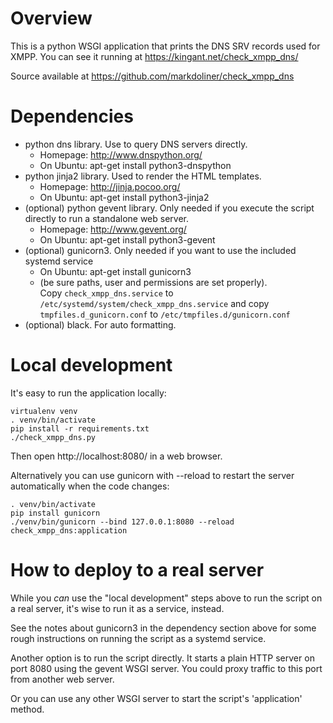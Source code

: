 Overview
========
This is a python WSGI application that prints the DNS SRV records used
for XMPP. You can see it running at https://kingant.net/check_xmpp_dns/

Source available at https://github.com/markdoliner/check_xmpp_dns


Dependencies
============
* python dns library. Use to query DNS servers directly.
  * Homepage: http://www.dnspython.org/
  * On Ubuntu: apt-get install python3-dnspython
* python jinja2 library. Used to render the HTML templates.
  * Homepage: http://jinja.pocoo.org/
  * On Ubuntu: apt-get install python3-jinja2
* (optional) python gevent library. Only needed if you execute the
  script directly to run a standalone web server.
  * Homepage: http://www.gevent.org/
  * On Ubuntu: apt-get install python3-gevent
* (optional) gunicorn3. Only needed if you want to use the included systemd service
  * On Ubuntu: apt-get install gunicorn3
  * (be sure paths, user and permissions are set properly). \
    Copy `check_xmpp_dns.service` to `/etc/systemd/system/check_xmpp_dns.service`
    and copy `tmpfiles.d_gunicorn.conf` to `/etc/tmpfiles.d/gunicorn.conf`
* (optional) black. For auto formatting.


Local development
=================
It's easy to run the application locally:
```
virtualenv venv
. venv/bin/activate
pip install -r requirements.txt
./check_xmpp_dns.py
```
Then open http://localhost:8080/ in a web browser.

Alternatively you can use gunicorn with --reload to restart the server
automatically when the code changes:
```
. venv/bin/activate
pip install gunicorn
./venv/bin/gunicorn --bind 127.0.0.1:8080 --reload check_xmpp_dns:application
```


How to deploy to a real server
==============================
While you _can_ use the "local development" steps above to run the
script on a real server, it's wise to run it as a service, instead.

See the notes about gunicorn3 in the dependency section above for
some rough instructions on running the script as a systemd service.

Another option is to run the script directly. It starts a plain HTTP
server on port 8080 using the gevent WSGI server. You could proxy
traffic to this port from another web server.

Or you can use any other WSGI server to start the script's 'application'
method.
